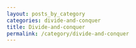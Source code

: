 ```yaml
---
layout: posts_by_category
categories: divide-and-conquer
title: Divide-and-conquer
permalink: /category/divide-and-conquer
---
```

